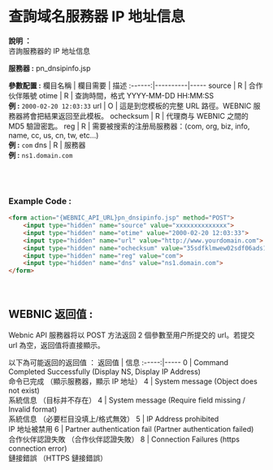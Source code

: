 # 查詢域名服務器 IP 地址信息

**說明 ：** <br> 
咨詢服務器的 IP 地址信息

**服務器 :** pn_dnsipinfo.jsp

**參數配置 :**
欄目名稱 | 欄目需要 | 描述
:------:|----------|-----
source | R | 合作伙伴賬號
otime | R | 查詢時間，格式 YYYY-MM-DD HH:MM:SS <br>**例 :** `2000-02-20 12:03:33`
url | O | 這是到您模板的完整 URL 路徑。WEBNIC 服務器將會把結果返回至此模板。
ochecksum | R | 代理商与 WEBNIC 之間的 MD5 驗證密匙。
reg | R | 需要被搜索的注册局服務器：(com, org, biz, info, name, cc, us, cn, tw, etc…)  <br> **例 :** `com`
dns | R | 服務器 <br> **例 :** `ns1.domain.com`

<br><br>

### Example Code :

```HTML
<form action="{WEBNIC_API_URL}pn_dnsipinfo.jsp" method="POST"> 
    <input type="hidden" name="source" value="xxxxxxxxxxxxxx"> 
    <input type="hidden" name="otime" value="2000-02-20 12:03:33"> 
    <input type="hidden" name="url" value="http://www.yourdomain.com">
    <input type="hidden" name="ochecksum" value="35sdfklmwew02sdf06ads1asd3"> 
    <input type="hidden" name="reg" value="com">
    <input type="hidden" name="dns" value="ns1.domain.com">
</form>
```

<br>

WEBNIC 返回值 :
-----
Webnic API 服務器将以 POST 方法返回 2 個參數至用户所提交的 url。若提交 url 為空，返回值将直接顯示。

以下為可能返回的返回值 ：
返回值 | 信息
:-----:|-----
0 | Command Completed Successfully (Display NS, Display IP Address) <br> 命令已完成 （顯示服務器，顯示 IP 地址）
4 | System message (Object does not exist) <br> 系統信息 （目标并不存在）
4 | System message (Require field missing / Invalid format) <br> 系統信息 （必要栏目没填上/格式無效）
5 | IP Address prohibited <br> IP 地址被禁用
6 | Partner authentication fail (Partner authentication failed) <br> 合作伙伴認證失敗 （合作伙伴認證失敗）
8 | Connection Failures (https connection error) <br> 鏈接錯誤 （HTTPS 鏈接錯誤）
